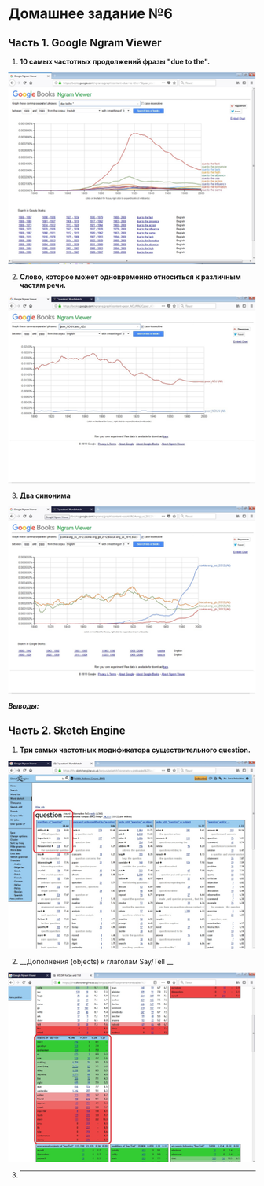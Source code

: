 # Домашнее задание №6

## Часть 1. Google Ngram Viewer

1. __10 самых частотных продолжений фразы "due to the".__

![s1.1](gng1.jpg)

2. __Cлово, которое может одновременно относиться к различным частям речи.__

![s1.1](gng2.jpg)

3. __Два синонима__

![s1.1](gng3.jpg)

 ___Выводы:___
 


## Часть 2. Sketch Engine

1. __Три самых частотных модификатора существительного question.__

![s2.1](se1.jpg)

2. __Дополнения (objects) к глаголам Say/Tell __

![s2.2](se2.jpg)

3. __ __
